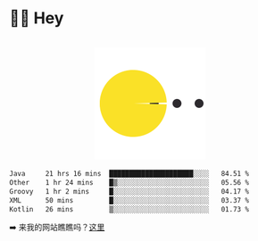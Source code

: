 
# 👋🏻 Hey
<div align="center">
	<br>
	<img src="https://raw.githubusercontent.com/Aniket965/Aniket965/master/pacman.svg?sanitize=true" width="200" height="200">
	<br>
</div>

<!--START_SECTION:waka-->
```text
Java     21 hrs 16 mins  █████████████████████░░░░   84.51 % 
Other    1 hr 24 mins    █▒░░░░░░░░░░░░░░░░░░░░░░░   05.56 % 
Groovy   1 hr 2 mins     █░░░░░░░░░░░░░░░░░░░░░░░░   04.17 % 
XML      50 mins         █░░░░░░░░░░░░░░░░░░░░░░░░   03.37 % 
Kotlin   26 mins         ▒░░░░░░░░░░░░░░░░░░░░░░░░   01.73 % 
```
<!--END_SECTION:waka-->

 ➡️  来我的网站瞧瞧吗？[这里](https://www.shaolongfei.com)
